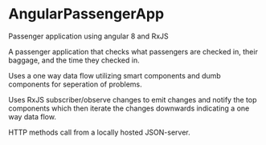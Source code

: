 # AngularPassengerApp
Passenger application using angular 8 and RxJS


A passenger application that checks what passengers are checked in, their baggage, and the time they checked in.

Uses a one way data flow utilizing smart components and dumb components for seperation of problems.

Uses RxJS subscriber/observe changes to emit changes and notify the top components which then iterate the
changes downwards indicating a one way data flow.

HTTP methods call from a locally hosted JSON-server.
